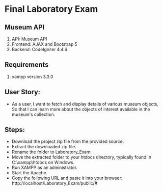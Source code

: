 # Final Laboratory Exam

## Museum API

1. API: Museum API
2. Frontend: AJAX and Bootstrap 5
3. Backend: CodeIgniter 4.4.6

## Requirements

1. xampp version 3.3.0

## User Story:
- As a user, I want to fetch and display details of various museum objects, So that I can learn more about the objects of interest available in the museum's collection.

## Steps:

- Download the project zip file from the provided source.
- Extract the downloaded zip file.
- Rename the folder to Laboratory_Exam.
- Move the extracted folder to your htdocs directory, typically found in C:\xampp\htdocs on Windows.
- Run XAMPP as an administrator.
- Start the Apache.
- Copy the following URL and paste it into your browser: http://localhost/Laboratory_Exam/public/#

